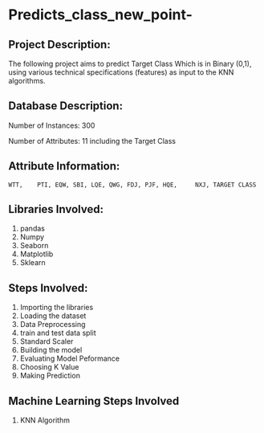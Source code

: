 # Predicts_class_new_point-

## Project Description: 
The following project aims to predict Target Class Which is in Binary (0,1), using various technical specifications (features) as input to the KNN algorithms. 

## Database Description: 

Number of Instances: 300

Number of Attributes: 11 including the Target Class

## Attribute Information:

 	WTT, 	PTI, EQW, SBI, LQE, QWG, FDJ, PJF, HQE,  	NXJ, TARGET CLASS

## Libraries Involved:
1. pandas
2. Numpy
3. Seaborn
4. Matplotlib
5. Sklearn

## Steps Involved:
1. Importing the libraries
2. Loading the dataset
3. Data Preprocessing
4. train and test data split
5. Standard Scaler
6. Building the model
7. Evaluating Model Peformance
8. Choosing K Value
9. Making Prediction

## Machine Learning Steps Involved
1. KNN Algorithm

